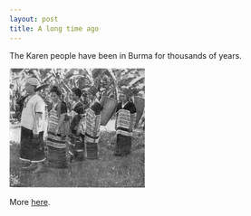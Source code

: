 ```yaml
---
layout: post
title: A long time ago
---
```


The Karen people have been in Burma for thousands of years.

![karen history picture](/images/karen1.jpg)

More [here](https://en.wikipedia.org/wiki/Karen_people).

